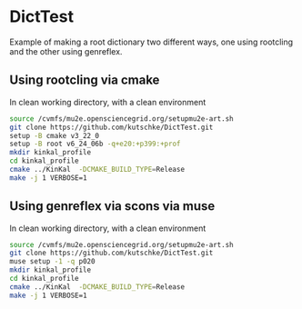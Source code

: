 # DictTest

Example of making a root dictionary two different ways, one using rootcling and the other using genreflex.

## Using rootcling via cmake

In clean working directory, with a clean environment
```bash
source /cvmfs/mu2e.opensciencegrid.org/setupmu2e-art.sh
git clone https://github.com/kutschke/DictTest.git
setup -B cmake v3_22_0
setup -B root v6_24_06b -q+e20:+p399:+prof
mkdir kinkal_profile
cd kinkal_profile
cmake ../KinKal  -DCMAKE_BUILD_TYPE=Release
make -j 1 VERBOSE=1
```

## Using genreflex via scons via muse

In clean working directory, with a clean environment
```bash
source /cvmfs/mu2e.opensciencegrid.org/setupmu2e-art.sh
git clone https://github.com/kutschke/DictTest.git
muse setup -1 -q p020
mkdir kinkal_profile
cd kinkal_profile
cmake ../KinKal  -DCMAKE_BUILD_TYPE=Release
make -j 1 VERBOSE=1
```

